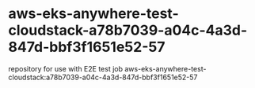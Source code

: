 # aws-eks-anywhere-test-cloudstack-a78b7039-a04c-4a3d-847d-bbf3f1651e52-57
repository for use with E2E test job aws-eks-anywhere-test-cloudstack:a78b7039-a04c-4a3d-847d-bbf3f1651e52-57
